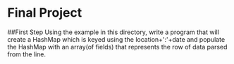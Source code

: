 # Final Project

##First Step
Using the example in this directory, write a program that will create a
HashMap which is keyed using the location+':'+date and populate the HashMap with an array(of fields) that represents the row of data parsed from the line.
